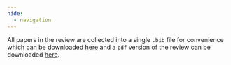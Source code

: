 ```yaml
---
hide:
  - navigation
---
```


All papers in the review are collected into a single `.bib` file for convenience which can be downloaded [here](https://github.com/iml-wg/HEPML-LivingReview/blob/master/HEPML.bib) and a `pdf` version of the review can be downloaded [here](../assets/hepml_review.pdf).